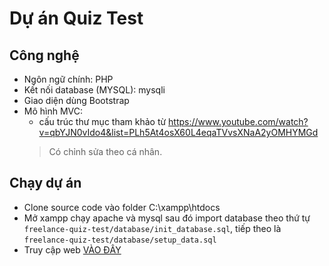 # Dự án Quiz Test

## Công nghệ

- Ngôn ngữ chính: PHP
- Kết nối database (MYSQL): mysqli
- Giao diện dùng Bootstrap
- Mô hình MVC:
  - cấu trúc thư mục tham khảo từ https://www.youtube.com/watch?v=qbYJN0vIdo4&list=PLh5At4osX60L4eqaTVvsXNaA2yOMHYMGd
  > Có chỉnh sửa theo cá nhân.

## Chạy dự án
- Clone source code vào folder C:\xampp\htdocs
- Mở xampp chạy apache và mysql sau đó import database theo thứ tự `freelance-quiz-test/database/init_database.sql`, tiếp theo là `freelance-quiz-test/database/setup_data.sql`
- Truy cập web [VÀO ĐÂY](http://localhost:81/freelance-quiz-test/?controller=user&action=login)
